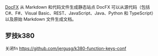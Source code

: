 [DocFX](https://dotnet.github.io/docfx/index.html)
从 Markdown 和代码文件生成静态站点
DocFX 可以从源代码（包括 C#、F#、Visual Basic、REST、JavaScript、Java、Python 和 TypeScript）以及原始 Markdown 文件生成文档。


## 罗技k380
关闭fn
https://github.com/jergusg/k380-function-keys-conf
